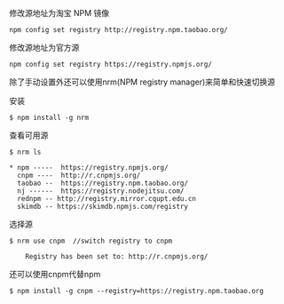 修改源地址为淘宝 NPM 镜像

```
npm config set registry http://registry.npm.taobao.org/
```

修改源地址为官方源

```
npm config set registry https://registry.npmjs.org/
```



除了手动设置外还可以使用nrm(NPM registry manager)来简单和快速切换源

安装

```
$ npm install -g nrm
```

查看可用源

```
$ nrm ls

* npm -----  https://registry.npmjs.org/
  cnpm ----  http://r.cnpmjs.org/
  taobao --  https://registry.npm.taobao.org/
  nj ------  https://registry.nodejitsu.com/
  rednpm -- http://registry.mirror.cqupt.edu.cn
  skimdb -- https://skimdb.npmjs.com/registry
```

选择源

```
$ nrm use cnpm  //switch registry to cnpm

    Registry has been set to: http://r.cnpmjs.org/
```



还可以使用cnpm代替npm

```
$ npm install -g cnpm --registry=https://registry.npm.taobao.org
```